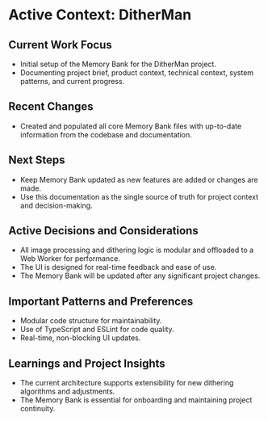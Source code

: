 # Active Context: DitherMan

## Current Work Focus

- Initial setup of the Memory Bank for the DitherMan project.
- Documenting project brief, product context, technical context, system patterns, and current progress.

## Recent Changes

- Created and populated all core Memory Bank files with up-to-date information from the codebase and documentation.

## Next Steps

- Keep Memory Bank updated as new features are added or changes are made.
- Use this documentation as the single source of truth for project context and decision-making.

## Active Decisions and Considerations

- All image processing and dithering logic is modular and offloaded to a Web Worker for performance.
- The UI is designed for real-time feedback and ease of use.
- The Memory Bank will be updated after any significant project changes.

## Important Patterns and Preferences

- Modular code structure for maintainability.
- Use of TypeScript and ESLint for code quality.
- Real-time, non-blocking UI updates.

## Learnings and Project Insights

- The current architecture supports extensibility for new dithering algorithms and adjustments.
- The Memory Bank is essential for onboarding and maintaining project continuity.
